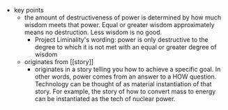   * key points
    * the amount of destructiveness of power is determined by how much wisdom meets that power. Equal or greater wisdom approximately means no destruction. Less wisdom is no good.
      * Project Liminality's wording: power is only destructive to the degree to which it is not met with an equal or greater degree of wisdom
    * originates from [[story]]
      * originates in a story telling you how to achieve a specific goal. In other words, power comes from an answer to a HOW question. Technology can be thought of as material instantiation of that story. For example, the story of how to convert mass to energy can be instantiated as the tech of nuclear power. 

